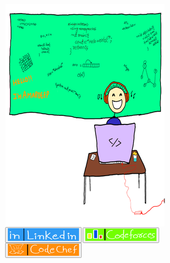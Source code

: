 

<div class="container">
        <img src="imgg.png", width="800", height="700">
            <button class="btn1"><a href="https://www.linkedin.com/in/amard75" target="_blank">
                    <img src="l1.jpg" , width="225" , height="40"></a></button>
            <button class="btn2"><a href="https://codeforces.com/profile/amw9" target="_blank">
                    <img src="l2.png" , width="225" , height="39"></a></button> 
           <button class="btn3"><a href="https://www.codechef.com/users/poindexter" target="_blank">
                    <img src="l3.png" , width="225" , height="38"></a></button>
       
</div>

